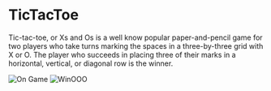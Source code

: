 # TicTacToe

Tic-tac-toe, or Xs and Os is a  well know popular paper-and-pencil game for two players who take turns marking the spaces in a three-by-three grid with X or O.
The player who succeeds in placing three of their marks in a horizontal, vertical, or diagonal row is the winner. 

![On Game](https://user-images.githubusercontent.com/74519762/220845261-7894fec3-0a4b-4b3e-acdd-779526827667.PNG) ![WinOOO](https://user-images.githubusercontent.com/74519762/220845467-5d89e6b5-a389-4593-ab73-9fab47f4f84a.PNG)

